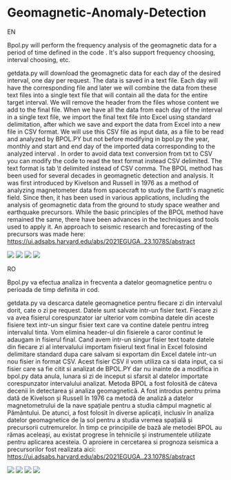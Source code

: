 # Geomagnetic-Anomaly-Detection
EN

Bpol.py will perform the frequency analysis of the geomagnetic data for a period of time defined in the code . It's also support frequency choosing, interval choosing, etc.

getdata.py will download the geomagnetic data for each day of the desired interval, one day per request. The data is saved in a text file. Each day will have the corresponding file and later we will combine the data from these text files into a single text file that will contain all the data for the entire target interval. We will remove the header from the files whose content we add to the final file. When we have all the data from each day of the interval in a single text file, we import the final text file into Excel using standard delimitation, after which we save and export the data from Excel into a new file in CSV format. We will use this CSV file as input data, as a file to be read and analyzed by BPOL.PY but not before modifying in bpol.py the year, monthly and start and end day of the imported data corresponding to the analyzed interval . In order to avoid data text conversion from txt to CSV you can modify the code to read the text format instead CSV delimited. The text format is tab \t delimited instead of CSV comma.
The BPOL method has been used for several decades in geomagnetic detection and analysis. It was first introduced by Kivelson and Russell in 1976 as a method of analyzing magnetometer data from spacecraft to study the Earth's magnetic field. Since then, it has been used in various applications, including the analysis of geomagnetic data from the ground to study space weather and earthquake precursors. While the basic principles of the BPOL method have remained the same, there have been advances in the techniques and tools used to apply it. An approach to seismic research and forecasting of the precursors was made here:
https://ui.adsabs.harvard.edu/abs/2021EGUGA..23.1078S/abstract

<img src="https://i.ibb.co/JHQLkCy/2004.png"></img>
<img src="https://i.ibb.co/9wmrzvr/2016.png"></img>
<img src="https://i.ibb.co/Z6qS2yv/2018.png"></img>
<img src="https://i.ibb.co/9V76Ttn/20230318.png"></img>

RO

Bpol.py va efectua analiza in frecventa a datelor geomagnetice pentru o perioada de timp definita in cod.

getdata.py va descarca datele geomagnetice pentru fiecare zi din intervalul dorit, cate o zi pe request. Datele sunt salvate intr-un fisier text. Fiecare zi va avea fisierul corespunzator iar ulterior vom combina datele din aceste fisiere text intr-un singur fisier text care va contine datele pentru intreg intervalul tinta. Vom elimina header-ul din fisierele a caror continut le adaugam in fisierul final. Cand avem intr-un singur fisier text toate datele din fiecare zi al intervalului importam fisierul text final in Excel folosind delimitare standard dupa care salvam  si exportam din Excel datele intr-un nou fisier in format CSV. Acest fisier CSV il vom utiliza ca si data input, ca si fisier care sa fie citit si analizat de BPOL.PY dar nu inainte de a modifica in bpol.py data anula, lunara si zi de inceput si sfarsit al datelor importate corespunzator intervalului analizat. 
Metoda BPOL a fost folosită de câteva decenii în detectarea și analiza geomagnetică. A fost introdus pentru prima dată de Kivelson și Russell în 1976 ca metodă de analiză a datelor magnetometrului de la nave spațiale pentru a studia câmpul magnetic al Pământului. De atunci, a fost folosit în diverse aplicații, inclusiv în analiza datelor geomagnetice de la sol pentru a studia vremea spațială și precursorii cutremurelor. În timp ce principiile de bază ale metodei BPOL au rămas aceleași, au existat progrese în tehnicile și instrumentele utilizate pentru aplicarea acesteia. O aproiere in cercetarea si prognoza seismica a precursorilor fost realizata aici:
https://ui.adsabs.harvard.edu/abs/2021EGUGA..23.1078S/abstract

<img src="https://i.ibb.co/JHQLkCy/2004.png"></img>
<img src="https://i.ibb.co/9wmrzvr/2016.png"></img>
<img src="https://i.ibb.co/Z6qS2yv/2018.png"></img>
<img src="https://i.ibb.co/9V76Ttn/20230318.png"></img>
